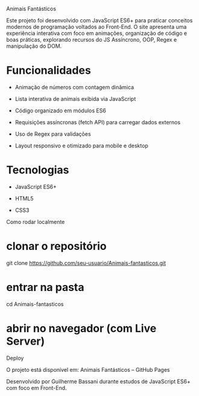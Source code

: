 Animais Fantásticos

Este projeto foi desenvolvido com JavaScript ES6+ para praticar conceitos modernos de programação voltados ao Front-End. O site apresenta uma experiência interativa com foco em animações, organização de código e boas práticas, explorando recursos do JS Assíncrono, OOP, Regex e manipulação do DOM.

# Funcionalidades

- Animação de números com contagem dinâmica

- Lista interativa de animais exibida via JavaScript

- Código organizado em módulos ES6

- Requisições assíncronas (fetch API) para carregar dados externos

- Uso de Regex para validações

- Layout responsivo e otimizado para mobile e desktop

# Tecnologias

- JavaScript ES6+

- HTML5

- CSS3

Como rodar localmente
# clonar o repositório
git clone https://github.com/seu-usuario/Animais-fantasticos.git

# entrar na pasta
cd Animais-fantasticos

# abrir no navegador (com Live Server)

Deploy

O projeto está disponível em:
Animais Fantásticos – GitHub Pages

Desenvolvido por Guilherme Bassani durante estudos de JavaScript ES6+ com foco em Front-End.
